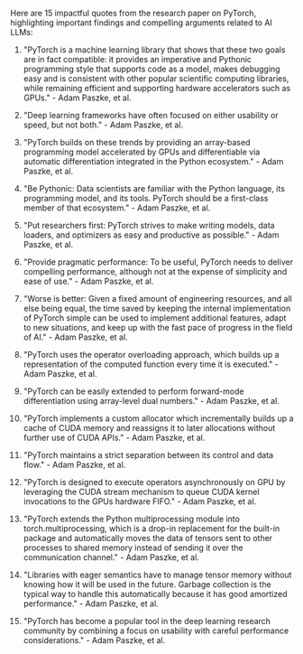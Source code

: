 Here are 15 impactful quotes from the research paper on PyTorch, highlighting important findings and compelling arguments related to AI LLMs:

1. "PyTorch is a machine learning library that shows that these two goals are in fact compatible: it provides an imperative and Pythonic programming style that supports code as a model, makes debugging easy and is consistent with other popular scientific computing libraries, while remaining efficient and supporting hardware accelerators such as GPUs." - Adam Paszke, et al.

2. "Deep learning frameworks have often focused on either usability or speed, but not both." - Adam Paszke, et al.

3. "PyTorch builds on these trends by providing an array-based programming model accelerated by GPUs and differentiable via automatic differentiation integrated in the Python ecosystem." - Adam Paszke, et al.

4. "Be Pythonic: Data scientists are familiar with the Python language, its programming model, and its tools. PyTorch should be a first-class member of that ecosystem." - Adam Paszke, et al.

5. "Put researchers first: PyTorch strives to make writing models, data loaders, and optimizers as easy and productive as possible." - Adam Paszke, et al.

6. "Provide pragmatic performance: To be useful, PyTorch needs to deliver compelling performance, although not at the expense of simplicity and ease of use." - Adam Paszke, et al.

7. "Worse is better: Given a fixed amount of engineering resources, and all else being equal, the time saved by keeping the internal implementation of PyTorch simple can be used to implement additional features, adapt to new situations, and keep up with the fast pace of progress in the field of AI." - Adam Paszke, et al.

8. "PyTorch uses the operator overloading approach, which builds up a representation of the computed function every time it is executed." - Adam Paszke, et al.

9. "PyTorch can be easily extended to perform forward-mode differentiation using array-level dual numbers." - Adam Paszke, et al.

10. "PyTorch implements a custom allocator which incrementally builds up a cache of CUDA memory and reassigns it to later allocations without further use of CUDA APIs." - Adam Paszke, et al.

11. "PyTorch maintains a strict separation between its control and data flow." - Adam Paszke, et al.

12. "PyTorch is designed to execute operators asynchronously on GPU by leveraging the CUDA stream mechanism to queue CUDA kernel invocations to the GPUs hardware FIFO." - Adam Paszke, et al.

13. "PyTorch extends the Python multiprocessing module into torch.multiprocessing, which is a drop-in replacement for the built-in package and automatically moves the data of tensors sent to other processes to shared memory instead of sending it over the communication channel." - Adam Paszke, et al.

14. "Libraries with eager semantics have to manage tensor memory without knowing how it will be used in the future. Garbage collection is the typical way to handle this automatically because it has good amortized performance." - Adam Paszke, et al.

15. "PyTorch has become a popular tool in the deep learning research community by combining a focus on usability with careful performance considerations." - Adam Paszke, et al.